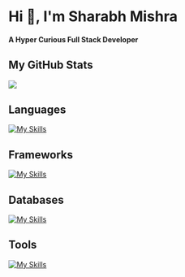 <h1>Hi 👋, I'm Sharabh Mishra</h1>

<h4 >
  A Hyper Curious Full Stack Developer
</h4>

<h2>My GitHub Stats</h2>
<img src="https://github-readme-stats.vercel.app/api?username=sharabhh&show_icons=true&show=reviews,prs_merged,prs_merged_percentage&theme=dark" />

<h2>Languages</h2>

[![My Skills](https://skillicons.dev/icons?i=ts,js,bash,python,c++,was,css,nodejs,prisma,redux,sass)](https://skillicons.dev)

<h2>Frameworks</h2>
  
[![My Skills](https://skillicons.dev/icons?i=react,express,fastapi,nextjs,tailwindcss)](https://skillicons.dev)

<h2>Databases</h2>
  
[![My Skills](https://skillicons.dev/icons?i=postgres,mongo)](https://skillicons.dev)

<h2>Tools</h2>
 
[![My Skills](https://skillicons.dev/icons?i=git,docker,linux,postman)](https://skillicons.dev)
